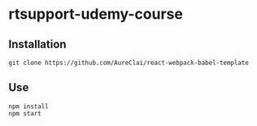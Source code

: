 # rtsupport-udemy-course
## Installation

```Shell
git clone https://github.com/AureClai/react-webpack-babel-template
```

## Use

```Shell
npm install
npm start
```